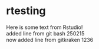 # rtesting

Here is some text from Rstudio!  
added line from git bash 250215  
now added line from gitkraken 1236  